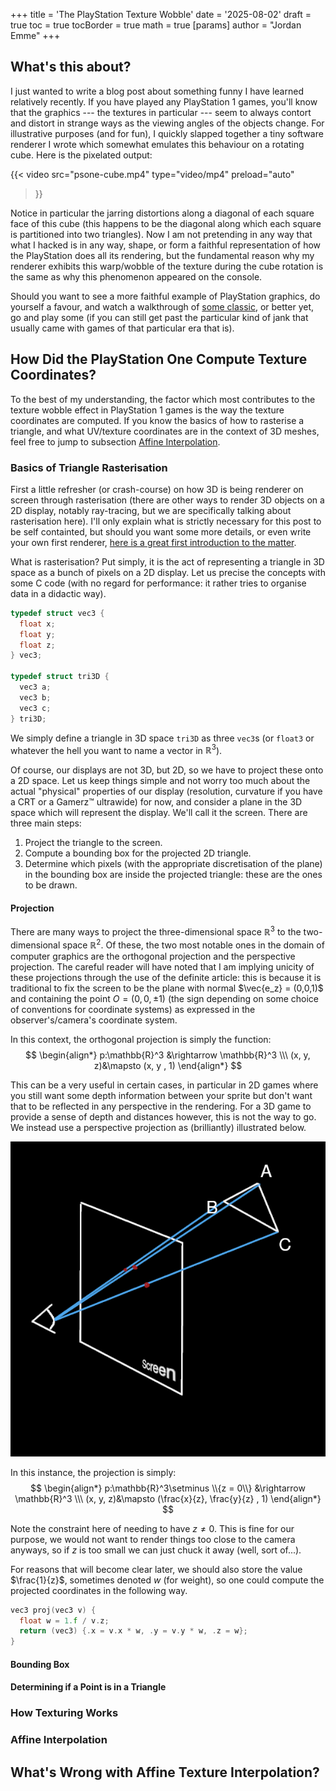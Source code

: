 +++
title = 'The PlayStation Texture Wobble'
date = '2025-08-02'
draft = true
toc = true
tocBorder = true
math = true
[params]
  author = "Jordan Emme"
+++


## What's this about?

I just wanted to write a blog post about something funny I have learned relatively recently. If you
have played any PlayStation 1 games, you'll know that the graphics --- the textures in particular
--- seem to always contort and distort in strange ways as the viewing angles of the objects change.
For illustrative purposes (and for fun), I quickly slapped together a tiny software renderer I wrote
which somewhat emulates this behaviour on a rotating cube. Here is the pixelated output:

{{< video
  src="psone-cube.mp4"
  type="video/mp4"
  preload="auto"
>}}

Notice in particular the jarring distortions along a diagonal of each square face of this cube (this
happens to be the diagonal along which each square is partitioned into two triangles). Now I am not
pretending in any way that what I hacked is in any way, shape, or form a faithful representation of
how the PlayStation does all its rendering, but the fundamental reason why my renderer exhibits this
warp/wobble of the texture during the cube rotation is the same as why this phenomenon appeared on
the console.

Should you want to see a more faithful example of PlayStation graphics, do yourself a favour, and
watch a walkthrough of [some classic](https://www.youtube.com/watch?v=sbKBbTqTeT8), or better yet,
go and play some (if you can still get past the particular kind of jank that usually came with games
of that particular era that is).

## How Did the PlayStation One Compute Texture Coordinates?

To the best of my understanding, the factor which most contributes to the texture wobble effect in
PlayStation 1 games is the way the texture coordinates are computed. If you know the basics of how
to rasterise a triangle, and what UV/texture coordinates are in the context of 3D meshes, feel free
to jump to subsection [Affine Interpolation](#affine-interpolation).

### Basics of Triangle Rasterisation

First a little refresher (or crash-course) on how 3D is being renderer on screen through
rasterisation (there are other ways to render 3D objects on a 2D display, notably ray-tracing, but
we are specifically talking about rasterisation here). I'll only explain what is strictly
necessary for this post to be self containted, but should you want some more details,
or even write your own first renderer, [here is a great first introduction to the
matter](https://github.com/ssloy/tinyrenderer).

What is rasterisation? Put simply, it is the act of representing a triangle in 3D space as a bunch
of pixels on a 2D display. Let us precise the concepts with some C code (with no regard for performance: it rather tries to organise data in a didactic way).

```c
typedef struct vec3 {
  float x;
  float y;
  float z;
} vec3;

typedef struct tri3D {
  vec3 a;
  vec3 b;
  vec3 c;  
} tri3D;
```

We simply define a triangle in 3D space `tri3D` as three `vec3`s (or `float3` or whatever the hell
you want to name a vector in $\mathbb{R}^3$).

Of course, our displays are not 3D, but 2D, so we have to project these onto a 2D space. Let us
keep things simple and not worry too much about the actual "physical" properties of our display
(resolution, curvature if you have a CRT or a Gamerz™ ultrawide) for now, and consider a plane in
the 3D space which will represent the display. We'll call it the screen. There are three main steps:
1. Project the triangle to the screen.
2. Compute a bounding box for the projected 2D triangle.
3. Determine which pixels (with the appropriate discretisation of the plane) in the bounding box are
inside the projected triangle: these are the ones to be drawn.

#### Projection

There are many ways to project the three-dimensional space $\mathbb{R}^3$ to the two-dimensional
space $\mathbb{R}^2$. Of these, the two most notable ones in the domain of computer graphics are the
orthogonal projection and the perspective projection. The careful reader will have noted that I am
implying unicity of these projections through the use of the definite article: this is because it is
traditional to fix the screen to be the plane with normal $\vec{e_z} = (0,0,1)$ and containing the
point $O = (0,0,\pm 1)$ (the sign depending on some choice of conventions for coordinate systems) as
expressed in the observer's/camera's coordinate system.

In this context, the orthogonal projection is simply the function:
$$
\begin{align*}
p:\mathbb{R}^3 &\rightarrow \mathbb{R}^3 \\\
     (x, y, z)&\mapsto     (x, y , 1) 
\end{align*}
$$

This can be a very useful in certain cases, in particular in 2D games where you still want some
depth information between your sprite but don't want that to be reflected in any perspective in the
rendering. For a 3D game to provide a sense of depth and distances however, this is not the way to
go. We instead use a perspective projection as (brilliantly) illustrated below.

![projection](projection.png)

In this instance, the projection is simply:
$$
\begin{align*}
p:\mathbb{R}^3\setminus \\{z = 0\\} &\rightarrow \mathbb{R}^3 \\\
     (x, y, z)&\mapsto     (\frac{x}{z}, \frac{y}{z} , 1) 
\end{align*}
$$

Note the constraint here of needing to have $z \neq 0$. This is fine for our purpose, we would not
want to render things too close to the camera anyways, so if $z$ is too small we can just chuck it
away (well, sort of...).

For reasons that will become clear later, we should also store the value $\frac{1}{z}$, sometimes
denoted $w$ (for weight), so one could compute the projected coordinates in the following way.

```c
vec3 proj(vec3 v) {
  float w = 1.f / v.z;
  return (vec3) {.x = v.x * w, .y = v.y * w, .z = w};
}  
```

#### Bounding Box



#### Determining if a Point is in a Triangle

### How Texturing Works

### Affine Interpolation

## What's Wrong with Affine Texture Interpolation?


